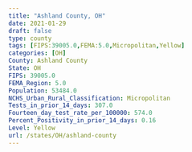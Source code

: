 ```yaml
---
title: "Ashland County, OH"
date: 2021-01-29
draft: false
type: county
tags: [FIPS:39005.0,FEMA:5.0,Micropolitan,Yellow]
categories: [OH]
County: Ashland County
State: OH
FIPS: 39005.0
FEMA_Region: 5.0
Population: 53484.0
NCHS_Urban_Rural_Classification: Micropolitan
Tests_in_prior_14_days: 307.0
Fourteen_day_test_rate_per_100000: 574.0
Percent_Positivity_in_prior_14_days: 0.16
Level: Yellow
url: /states/OH/ashland-county
---
```



